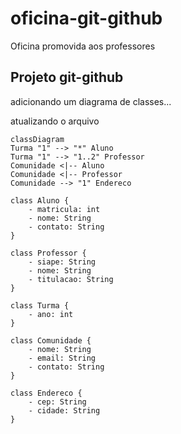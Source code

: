 # oficina-git-github
Oficina promovida aos professores

## Projeto git-github

adicionando um diagrama de classes...

atualizando o arquivo

```mermaid
classDiagram
Turma "1" --> "*" Aluno
Turma "1" --> "1..2" Professor
Comunidade <|-- Aluno
Comunidade <|-- Professor
Comunidade --> "1" Endereco

class Aluno {
    - matricula: int
    - nome: String
    - contato: String
}

class Professor {
    - siape: String
    - nome: String
    - titulacao: String
}

class Turma {
    - ano: int
}

class Comunidade {
    - nome: String
    - email: String
    - contato: String
}

class Endereco {
    - cep: String
    - cidade: String
}